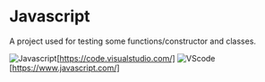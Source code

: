 # Javascript
A project used for testing some functions/constructor and classes.

![Javascript](https://techvccloud.mediacdn.vn/2018/11/23/js-15429579443112042672363-crop-1542957949936317424252.png)[https://code.visualstudio.com/]
![VScode](https://cdn.glitch.me/9f219bf6-43a1-47af-877a-3fdc013f650f%2Fvscode.png?v=1637910236249)[https://www.javascript.com/]